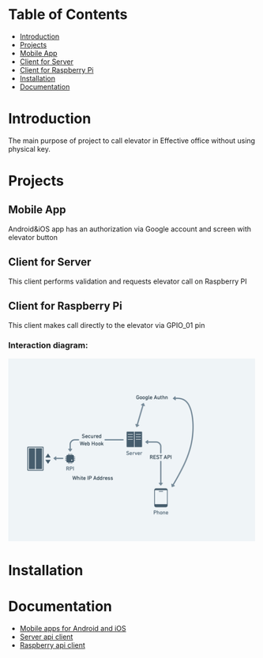 # Table of Contents
- [Introduction](#Introduction)
- [Projects](#Projects)
- [Mobile App](#Mobile-App)
- [Client for Server](#Client-for-Server)
- [Client for Raspberry Pi](#Client-for-Raspberry-Pi)
- [Installation](#Installation)
- [Documentation](#Documentation)

# Introduction

The main purpose of project to call elevator in Effective office without using physical key.

# Projects

## Mobile App
Android&iOS app has an authorization via Google account and screen with elevator button

## Client for Server
This client performs validation and requests elevator call on Raspberry PI

## Client for Raspberry Pi
This client makes call directly to the elevator via GPIO_01 pin

### Interaction diagram:<br/>
<img src="images/interaction_diagram.png" width="500"/>

# Installation



# Documentation

- [Mobile apps for Android and iOS](mobile-app/README.md)
- [Server api client](server-client/README.md)
- [Raspberry api client](raspberry-client/README.md)
